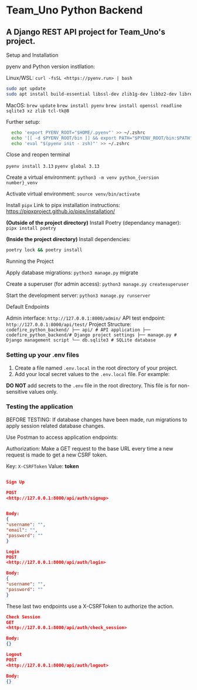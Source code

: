 # Team_Uno Python Backend

## A Django REST API project for Team_Uno's project.

Setup and Installation

pyenv and Python version instllation:

Linux/WSL:
`curl -fsSL <https://pyenv.run> | bash`

```bash
sudo apt update
sudo apt install build-essential libssl-dev zlib1g-dev libbz2-dev libreadline-dev libsqlite3-dev curl git libncursesw5-dev xz-utils tk-dev libxml2-dev libxmlsec1-dev libffi-dev liblzma-dev
```

MacOS:
`brew update`
`brew install pyenv`
`brew install openssl readline sqlite3 xz zlib tcl-tk@8`


Further setup:

```Bash
  echo 'export PYENV_ROOT="$HOME/.pyenv"' >> ~/.zshrc
  echo '[[ -d $PYENV_ROOT/bin ]] && export PATH="$PYENV_ROOT/bin:$PATH"' >> ~/.zshrc
  echo 'eval "$(pyenv init - zsh)"' >> ~/.zshrc
  ```
Close and reopen terminal

`pyenv install 3.13`
`pyenv global 3.13`

Create a virtual environment: `python3 -m venv python_{version number}_venv`

Activate virtual environment: `source venv/bin/activate`

Install `pipx`
Link to pipx installation instructions: https://pipxproject.github.io/pipx/installation/

**(Outside of the project directory)**
Install Poetry (dependancy manager): `pipx install poetry`

**(Inside the project directory)**
Install dependencies:

```bash
poetry lock && poetry install
```

Running the Project

Apply database migrations: `python3 manage.py` migrate

Create a superuser (for admin access): `python3 manage.py createsuperuser`

Start the development server: `python3 manage.py runserver`

Default Endpoints

Admin interface: `http://127.0.0.1:8000/admin/`
API test endpoint: `http://127.0.0.1:8000/api/test/`
Project Structure: `codefire_python_backend/ ├── api/ # API application ├── codefire_python_backend/# Django project settings ├── manage.py # Django management script └── db.sqlite3 # SQLite database`

### Setting up your .env files

1. Create a file named `.env.local` in the root directory of your project.
2. Add your local secret values to the `.env.local` file. For example:

**DO NOT** add secrets to the `.env` file in the root directory. This file is for non-sensitive values only.

### Testing the application

BEFORE TESTING:
If database changes have been made, run migrations to apply session related database changes.

Use Postman to access application endpoints:

Authorization:
Make a GET request to the base URL every time a new request is made to get a new CSRF token.

Key: `X-CSRFToken`
Value: **token**

```JSON

Sign Up

POST
<http://127.0.0.1:8000/api/auth/signup>


Body:
{
"username": "",
"email": "",
"password": ""
}

Login
POST
<http://127.0.0.1:8000/api/auth/login>

Body:
{
"username": "",
"password": ""
}
```

These last two endpoints use a X-CSRFToken to authorize the action.

```JSON
Check Session
GET
<http://127.0.0.1:8000/api/auth/check_session>

Body:
{}

Logout
POST
<http://127.0.0.1:8000/api/auth/logout>

Body:
{}
```